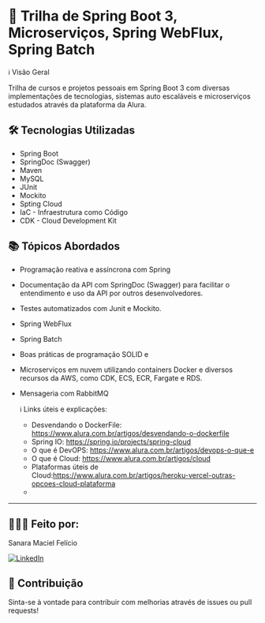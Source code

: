 # 🚀 Trilha de Spring Boot 3, Microserviços, Spring WebFlux, Spring Batch


ℹ️ Visão Geral

Trilha de cursos e projetos pessoais em Spring Boot 3 com diversas implementações de tecnologias, sistemas auto escaláveis e microserviços estudados através da plataforma da Alura.

## 🛠️ Tecnologias Utilizadas

- Spring Boot
- SpringDoc (Swagger) 
- Maven 
- MySQL 
- JUnit 
- Mockito 
- Spting Cloud 
- IaC - Infraestrutura como Código
- CDK - Cloud Development Kit 

## 📚 Tópicos Abordados

- Programação reativa e assíncrona com Spring
- Documentação da API com SpringDoc (Swagger) para facilitar o entendimento e uso da API por outros desenvolvedores.
- Testes automatizados com Junit e Mockito.
- Spring WebFlux
- Spring Batch
- Boas práticas de programação SOLID e
- Microserviços em nuvem utilizando containers Docker e diversos recursos da AWS, como CDK, ECS, ECR, Fargate e RDS.
- Mensageria com RabbitMQ


  ℹ️ Links úteis e explicações:
  - Desvendando o DockerFile: https://www.alura.com.br/artigos/desvendando-o-dockerfile
  - Spring IO: https://spring.io/projects/spring-cloud
  - O que é DevOPS: https://www.alura.com.br/artigos/devops-o-que-e
  - O que é Cloud: https://www.alura.com.br/artigos/cloud
  - Plataformas úteis de Cloud:https://www.alura.com.br/artigos/heroku-vercel-outras-opcoes-cloud-plataforma
  - 

    
---
## 🧛🏽‍♀️ Feito por:
Sanara Maciel Felício

[![LinkedIn](https://img.icons8.com/color/48/linkedin.png)](https://www.linkedin.com/in/sanara-maciel-felicio-99521bb8/)


## 🌟 Contribuição

Sinta-se à vontade para contribuir com melhorias através de issues ou pull requests!


